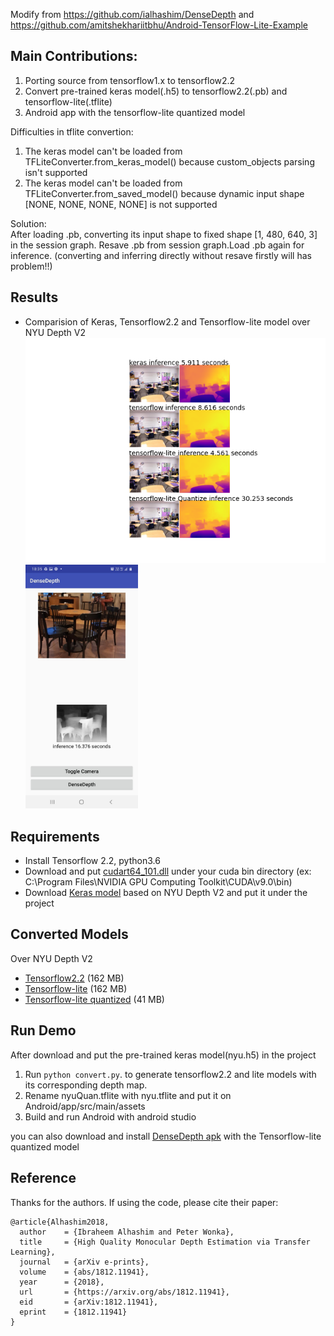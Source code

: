 Modify from https://github.com/ialhashim/DenseDepth and https://github.com/amitshekhariitbhu/Android-TensorFlow-Lite-Example  
## Main Contributions:
 1. Porting source from tensorflow1.x to tensorflow2.2
 2. Convert pre-trained keras model(.h5) to tensorflow2.2(.pb) and tensorflow-lite(.tflite)
 3. Android app with the tensorflow-lite quantized model  
 
 Difficulties in tflite convertion:
 1. The keras model can't be loaded from TFLiteConverter.from_keras_model() because custom_objects parsing isn't supported
 2. The keras model can't be loaded from TFLiteConverter.from_saved_model() because dynamic input shape [NONE, NONE, NONE, NONE] is not supported  
 
 Solution:  
 After loading .pb, converting its input shape to fixed shape [1, 480, 640, 3] in the session graph. Resave .pb from session graph.Load .pb again for inference. (converting and inferring directly without resave firstly will has problem!!)
## Results
* Comparision of Keras, Tensorflow2.2 and Tensorflow-lite model over NYU Depth V2
  <img width="500" src="result.png"><img width="180" src="android.jpg">

## Requirements
* Install Tensorflow 2.2, python3.6
* Download and put [cudart64_101.dll](https://www.dll-files.com/cudart64_101.dll.html)
under your cuda bin directory (ex: C:\Program Files\NVIDIA GPU Computing Toolkit\CUDA\v9.0\bin)
* Download [Keras model](https://s3-eu-west-1.amazonaws.com/densedepth/nyu.h5) based on NYU Depth V2 and put it under the project

## Converted Models
Over NYU Depth V2
* [Tensorflow2.2](https://drive.google.com/file/d/13sKXHxPJsI6sxV82D56l5r407EV6un8F/view?usp=sharing) (162 MB)
* [Tensorflow-lite](https://drive.google.com/file/d/1suZAhRvRtyok7aWtGIqgGZf0zBJQ4Kdj/view?usp=sharing) (162 MB)
* [Tensorflow-lite quantized](https://drive.google.com/file/d/1eO_GJz8G9iMfRcipkPb9MtZjtl5Oi13A/view?usp=sharing) (41 MB)

## Run Demo
After download and put the pre-trained keras model(nyu.h5) in the project
1. Run `python convert.py`. to generate tensorflow2.2 and lite models with its corresponding depth map.
2. Rename nyuQuan.tflite with nyu.tflite and put it on Android/app/src/main/assets
3. Build and run Android with android studio  

you can also download and install [DenseDepth apk](https://drive.google.com/file/d/1JIy9Rfcvc7W7P6uhJg2gdFKgakH12JJU/view?usp=sharing) with the Tensorflow-lite quantized model
## Reference
Thanks for the authors. If using the code, please cite their paper:
```
@article{Alhashim2018,
  author    = {Ibraheem Alhashim and Peter Wonka},
  title     = {High Quality Monocular Depth Estimation via Transfer Learning},
  journal   = {arXiv e-prints},
  volume    = {abs/1812.11941},
  year      = {2018},
  url       = {https://arxiv.org/abs/1812.11941},
  eid       = {arXiv:1812.11941},
  eprint    = {1812.11941}
}
```
